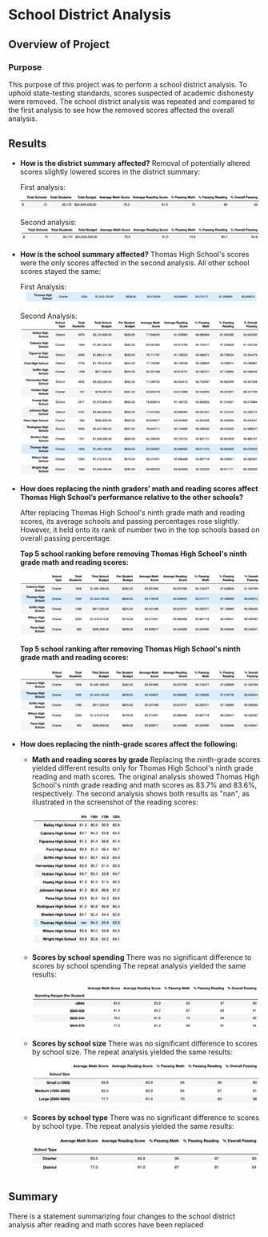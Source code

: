 # School District Analysis

## Overview of Project

### Purpose

This purpose of this project was to perform a school district analysis. To uphold state-testing standards, scores suspected of academic dishonesty were removed. The school district analysis was repeated and compared to the first analysis to see how the removed scores affected the overall analysis.

## Results

* **How is the district summary affected?**
Removal of potentially altered scores slightly lowered scores in the district summary:

    First analysis:
    <img src="Resources/District_Summary_Before.png">

    Second analysis:
    <img src="Resources/District_Summary_After.png">

* **How is the school summary affected?**
Thomas High School's scores were the only scores affected in the second analysis. All other school scores stayed the same:

    First Analysis:
    <img src="Resources/School_Summary_THS_Before.png"> 

    Second Analysis:
    <img src="Resources/School_Summary.png">

* **How does replacing the ninth graders’ math and reading scores affect Thomas High School’s performance relative to the other schools?**

    After replacing Thomas High School's ninth grade math and reading scores, its average schools and passing percentages rose slightly. However, it held onto its rank of number two in the top schools based on overall passing percentage.

    **Top 5 school ranking before removing Thomas High School's ninth grade math and reading scores:**

    <img src="Resources/THS_Before.png">

    **Top 5 school ranking after removing Thomas High School's ninth grade math and reading scores:**

    <img src="Resources/THS_After.png">

* **How does replacing the ninth-grade scores affect the following:**

    - **Math and reading scores by grade**
    Replacing the ninth-grade scores yielded different results only for Thomas High School's ninth grade reading and math scores. The original analysis showed Thomas High School's ninth grade reading and math scores as 83.7% and 83.6%, respectively. The second analysis shows both results as "nan", as illustrated in the screenshot of the reading scores:

        <img src="Resources/Reading_Scores_After.png" width=40% height=40%> 

    - **Scores by school spending**
    There was no significant difference to scores by school spending The repeat analysis yielded the same results:

        <img src="Resources/School_Spending.png">

    - **Scores by school size**
    There was no significant difference to scores by school size. The repeat analysis yielded the same results:

        <img src="Resources/School_Size.png">

    - **Scores by school type**
    There was no significant difference to scores by school type. The repeat analysis yielded the same results:

        <img src="Resources/School_Type.png">


## Summary
There is a statement summarizing four changes to the school district analysis after reading and math scores have been replaced